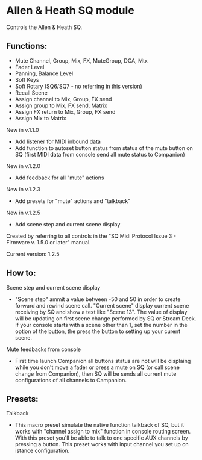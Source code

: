 # Allen & Heath SQ module

Controls the Allen & Heath SQ.

## Functions:

* Mute Channel, Group, Mix, FX, MuteGroup, DCA, Mtx
* Fader Level
* Panning, Balance Level
* Soft Keys
* Soft Rotary (SQ6/SQ7 - no referring in this version)
* Recall Scene
* Assign channel to Mix, Group, FX send
* Assign group to Mix, FX send, Matrix
* Assign FX return to Mix, Group, FX send
* Assign Mix to Matrix

New in v.1.1.0
* Add listener for MIDI inbound data
* Add function to autoset button status from status of the mute button on SQ
  (first MIDI data from console send all mute status to Companion)

New in v.1.2.0
* Add feedback for all "mute" actions

New in v.1.2.3
* Add presets for "mute" actions and "talkback"

New in v.1.2.5
* Add scene step and current scene display


Created by referring to all controls in the "SQ Midi Protocol Issue 3 - Firmware v. 1.5.0 or later" manual.

Current version: 1.2.5

## How to:

Scene step and current scene display
*	"Scene step" ammit a value between -50 and 50 in order to create forward and rewind scene call.
	"Current scene" display current scene receiving by SQ and show a text like "Scene 13". The value of display
	will be updating on first scene change performed by SQ or Stream Deck. If your console starts with a scene other than 1, 
	set the number in the option of the button, the press the button to setting up your curent scene.
	
Mute feedbacks from console
*	First time launch Companion all buttons status are not will be displaing while you don't move a fader or press a mute on SQ
	(or call scene change from Companion), then SQ will be sends all current mute configurations of all channels to Campanion.

## Presets:

Talkback
*	This macro preset simulate the native function talkback of SQ, but it works with "channel assign to mix" function
	in console routing screen. With this preset you'll be able to talk to one specific AUX channels by pressing a button.
	This preset works with input channel you set up on istance configuration.
	
